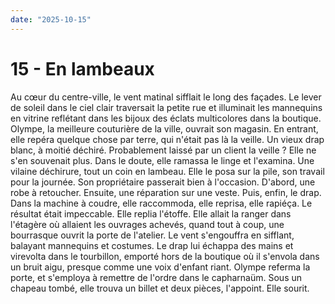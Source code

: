 ```yaml
---
date: "2025-10-15"
---
```

# 15 - En lambeaux

Au cœur du centre-ville, le vent matinal sifflait le long des façades. Le lever de
soleil dans le ciel clair traversait la petite rue et illuminait les mannequins en
vitrine reflétant dans les bijoux des éclats multicolores dans la boutique. Olympe, la
meilleure couturière de la ville, ouvrait son magasin. En entrant, elle repéra quelque
chose par terre, qui n'était pas là la veille. Un vieux drap blanc, à moitié déchiré.
Probablement laissé par un client la veille ? Elle ne s'en souvenait plus. Dans le
doute, elle ramassa le linge et l'examina. Une vilaine déchirure, tout un coin en
lambeau. Elle le posa sur la pile, son travail pour la journée. Son propriétaire
passerait bien à l'occasion. D'abord, une robe à retoucher. Ensuite, une réparation sur
une veste. Puis, enfin, le drap. Dans la machine à coudre, elle raccommoda, elle
reprisa, elle rapiéça. Le résultat était impeccable. Elle replia l'étoffe. Elle allait
la ranger dans l'étagère où allaient les ouvrages achevés, quand tout à coup, une
bourrasque ouvrit la porte de l'atelier. Le vent s'engouffra en sifflant, balayant
mannequins et costumes. Le drap lui échappa des mains et virevolta dans le tourbillon,
emporté hors de la boutique où il s'envola dans un bruit aigu, presque comme une voix
d'enfant riant. Olympe referma la porte, et s'employa à remettre de l'ordre dans le
capharnaüm. Sous un chapeau tombé, elle trouva un billet et deux pièces, l'appoint. Elle
sourit.

